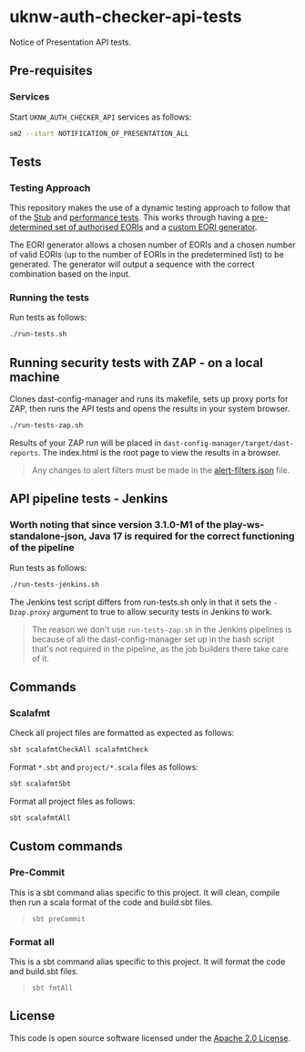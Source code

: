 # uknw-auth-checker-api-tests

Notice of Presentation API tests.

## Pre-requisites

### Services

Start `UKNW_AUTH_CHECKER_API` services as follows:

```bash
sm2 --start NOTIFICATION_OF_PRESENTATION_ALL
```

## Tests

### Testing Approach

This repository makes the use of a dynamic testing approach to follow that of the
[Stub](https://github.com/hmrc/uknw-auth-checker-api-stub)
and [performance tests](https://github.com/hmrc/uknw-auth-checker-api-performance-tests).
This works through having a [pre-determined set of authorised EORIs](src/test/scala/uk/gov/hmrc/api/utils/Eoris.scala)
and a [custom EORI generator](src/test/scala/uk/gov/hmrc/api/utils/EoriGenerator.scala).

The EORI generator allows a chosen number of EORIs and a chosen number of valid EORIs (up to the number of EORIs in the
predetermined list) to be generated. The generator will output a sequence with the correct combination based on the
input.

### Running the tests

Run tests as follows:

```bash
./run-tests.sh
```

## Running security tests with ZAP - on a local machine

Clones dast-config-manager and runs its makefile, sets up proxy ports for ZAP, then runs the API tests and opens the
results in your system browser.

```bash
./run-tests-zap.sh
``` 

Results of your ZAP run will be placed in `dast-config-manager/target/dast-reports`.
The index.html is the root page to view the results in a browser.

> Any changes to alert filters must be made in the
> [alert-filters.json](https://github.com/hmrc/uknw-auth-checker-api-tests/blob/main/alert-filters.json) file.

## API pipeline tests - Jenkins
### Worth noting that since version 3.1.0-M1 of the play-ws-standalone-json, Java 17 is required for the correct functioning of the pipeline

Run tests as follows:

```bash
./run-tests-jenkins.sh
```

The Jenkins test script differs from run-tests.sh only in that it sets the `-Dzap.proxy` argument to true to allow
security tests in Jenkins to work.

> The reason we don't use `run-tests-zap.sh` in the Jenkins pipelines is because of all the dast-config-manager set up
> in the bash script that's not required in the pipeline, as the job builders there take care of it.

## Commands

### Scalafmt

Check all project files are formatted as expected as follows:

```bash
sbt scalafmtCheckAll scalafmtCheck
```

Format `*.sbt` and `project/*.scala` files as follows:

```bash
sbt scalafmtSbt
```

Format all project files as follows:

```bash
sbt scalafmtAll
```

## Custom commands

### Pre-Commit

This is a sbt command alias specific to this project. It will clean, compile then run a scala format of the
code and build.sbt files.

> `sbt preCommit`

### Format all

This is a sbt command alias specific to this project. It will format the code and build.sbt files.

> `sbt fmtAll`

## License

This code is open source software licensed under
the [Apache 2.0 License]("http://www.apache.org/licenses/LICENSE-2.0.html").
